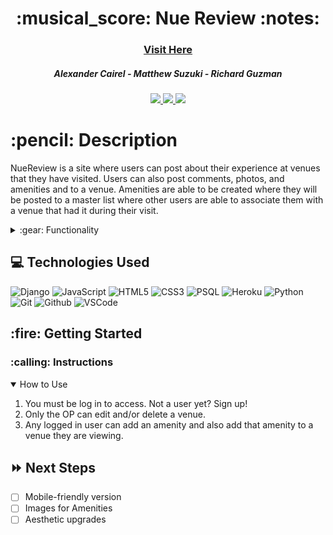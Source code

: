 <div align="center">
   <h1>:musical_score: Nue Review :notes:</h1>
   <h3><a href="https://nuereview.herokuapp.com/">Visit Here</a></h3>
   <h5>Alexander Cairel - Matthew Suzuki - Richard Guzman</h5>                             
      <a href="https://www.linkedin.com/in/alexandercairel/" target="_blank">
      <img src="https://img.shields.io/badge/-linkedin.com/in/user-blue?style=flat&``logo=Linkedin&logoColor=white">
   </a>    
    <a href="https://www.linkedin.com/in/mattsuzuki/" target="_blank">
      <img src="https://img.shields.io/badge/-linkedin.com/in/user-blue?style=flat&``logo=Linkedin&logoColor=white">
   </a> 
   	<a href="https://www.linkedin.com/in/richardaguzman/" target="_blank">
      <img src="https://img.shields.io/badge/-linkedin.com/in/user-blue?style=flat&``logo=Linkedin&logoColor=white">
   		</a> 
</div>

<h1>:pencil: Description</h1>
<p>NueReview is a site where users can post about their experience at venues that they have visited. Users can also post comments, photos, and amenities and to a venue. Amenities are able to be created where they will be posted to a master list where other users are able to associate them with a venue that had it during their visit. </p>


<details>
<summary> :gear: Functionality</summary>

| Description | Screenshot |
|------------ | ------------|
| <h3 align="center">Landing Page</h3> | <img src="https://i.imgur.com/O9qzTKM.png" width="700"/> |
| <h3 align="center">Venue Index</h3> | <img src="https://i.imgur.com/9MouxwE.png" width="700"/> |
| <h3 align="center">Amenity Index</h3> | <img src="https://i.imgur.com/W9pI1xr.png" width="700"/> |
| <h3 align="center">Venue Detail</h3> | <img src="https://i.imgur.com/ySC2xMU.png" width="700"/> |
| <h3 align="center">Venue Detail (2nd Pic On Slider)</h3> | <img src="https://i.imgur.com/8kUNwca.png" width="700"/> |
| <h3 align="center">Comment Section</h3> | <img src="https://i.imgur.com/KzsxCAS.png" width="700"/> |
| <h3 align="center">Amenity Section On Venue</h3> | <img src="https://i.imgur.com/yfvAZ8w.png" width="700"/> |
| <h3 align="center">Add Venue</h3> | <img src="https://i.imgur.com/DM1wZVW.png" width="700"/> |
| <h3 align="center">Add Amenity</h3> | <img src="https://i.imgur.com/TmHC0UD.png" width="700"/> |
| <h3 align="center">Log In</h3> | <img src="https://i.imgur.com/Neq0VOa.png" width="700"/> |
| <h3 align="center">Sign Up</h3> | <img src="https://i.imgur.com/zlTWhmt.png" width="700"/> |







</details>

## :computer: Technologies Used


![Django](https://img.shields.io/badge/Django-092E20?style=for-the-badge&logo=django&logoColor=green)
![JavaScript](https://img.shields.io/badge/JavaScript-323330?style=for-the-badge&logo=javascript&logoColor=F7DF1E) 
![HTML5](https://img.shields.io/badge/HTML5-E34F26?style=for-the-badge&logo=html5&logoColor=white)
![CSS3](https://img.shields.io/badge/CSS3-1572B6?style=for-the-badge&logo=css3&logoColor=white)
![PSQL](https://img.shields.io/badge/PostgreSQL-316192?style=for-the-badge&logo=postgresql&logoColor=white) 
![Heroku](https://img.shields.io/badge/Heroku-430098?style=for-the-badge&logo=heroku&logoColor=white)
![Python](https://img.shields.io/badge/Python-FFD43B?style=for-the-badge&logo=python&logoColor=blue)
![Git](https://img.shields.io/badge/GIT-E44C30?style=for-the-badge&logo=git&logoColor=white)
![Github](https://img.shields.io/badge/GitHub-100000?style=for-the-badge&logo=github&logoColor=white)
![VSCode](https://img.shields.io/badge/Visual_Studio_Code-0078D4?style=for-the-badge&logo=visual%20studio%20code&logoColor=white)

<h2> :fire: Getting Started </h2>

<h3> :calling: Instructions </h3>
<details open>
<summary>How to Use</summary>
<ol>
<li>You must be log in to access. Not a user yet? Sign up!</li>
<li>Only the OP can edit and/or delete a venue.</li>
<li>Any logged in user can add an amenity and also add that amenity to a venue they are viewing.</li>
</ol>
</details>


## :fast_forward: Next Steps   

- [ ] Mobile-friendly version
- [ ] Images for Amenities 
- [ ] Aesthetic upgrades
